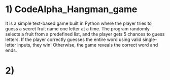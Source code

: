 # 1) CodeAlpha_Hangman_game
It is a simple text-based game built in Python where the player tries to guess a secret fruit name one letter at a time.
The program randomly selects a fruit from a predefined list, and the player gets 5 chances to guess letters. If the player correctly guesses the entire word using valid single-letter inputs, they win! Otherwise, the game reveals the correct word and ends.
# 2) 
